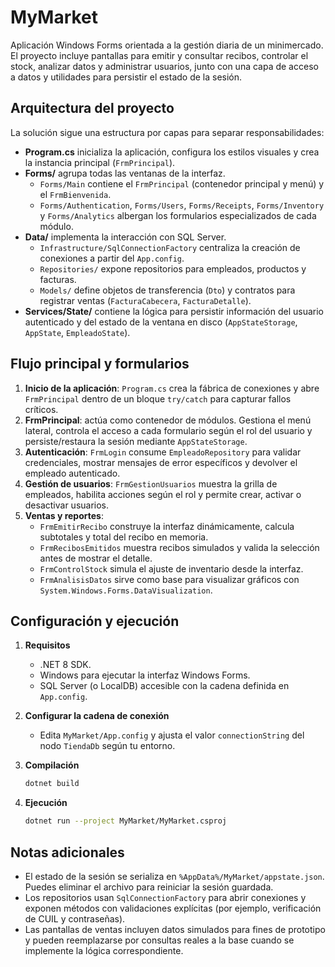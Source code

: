 # MyMarket

Aplicación Windows Forms orientada a la gestión diaria de un minimercado. El proyecto incluye pantallas para emitir y consultar recibos, controlar el stock, analizar datos y administrar usuarios, junto con una capa de acceso a datos y utilidades para persistir el estado de la sesión.

## Arquitectura del proyecto

La solución sigue una estructura por capas para separar responsabilidades:

- **Program.cs** inicializa la aplicación, configura los estilos visuales y crea la instancia principal (`FrmPrincipal`).
- **Forms/** agrupa todas las ventanas de la interfaz.
  - `Forms/Main` contiene el `FrmPrincipal` (contenedor principal y menú) y el `FrmBienvenida`.
  - `Forms/Authentication`, `Forms/Users`, `Forms/Receipts`, `Forms/Inventory` y `Forms/Analytics` albergan los formularios especializados de cada módulo.
- **Data/** implementa la interacción con SQL Server.
  - `Infrastructure/SqlConnectionFactory` centraliza la creación de conexiones a partir del `App.config`.
  - `Repositories/` expone repositorios para empleados, productos y facturas.
  - `Models/` define objetos de transferencia (`Dto`) y contratos para registrar ventas (`FacturaCabecera`, `FacturaDetalle`).
- **Services/State/** contiene la lógica para persistir información del usuario autenticado y del estado de la ventana en disco (`AppStateStorage`, `AppState`, `EmpleadoState`).

## Flujo principal y formularios

1. **Inicio de la aplicación**: `Program.cs` crea la fábrica de conexiones y abre `FrmPrincipal` dentro de un bloque `try/catch` para capturar fallos críticos.
2. **FrmPrincipal**: actúa como contenedor de módulos. Gestiona el menú lateral, controla el acceso a cada formulario según el rol del usuario y persiste/restaura la sesión mediante `AppStateStorage`.
3. **Autenticación**: `FrmLogin` consume `EmpleadoRepository` para validar credenciales, mostrar mensajes de error específicos y devolver el empleado autenticado.
4. **Gestión de usuarios**: `FrmGestionUsuarios` muestra la grilla de empleados, habilita acciones según el rol y permite crear, activar o desactivar usuarios.
5. **Ventas y reportes**:
   - `FrmEmitirRecibo` construye la interfaz dinámicamente, calcula subtotales y total del recibo en memoria.
   - `FrmRecibosEmitidos` muestra recibos simulados y valida la selección antes de mostrar el detalle.
   - `FrmControlStock` simula el ajuste de inventario desde la interfaz.
   - `FrmAnalisisDatos` sirve como base para visualizar gráficos con `System.Windows.Forms.DataVisualization`.

## Configuración y ejecución

1. **Requisitos**
   - .NET 8 SDK.
   - Windows para ejecutar la interfaz Windows Forms.
   - SQL Server (o LocalDB) accesible con la cadena definida en `App.config`.

2. **Configurar la cadena de conexión**
   - Edita `MyMarket/App.config` y ajusta el valor `connectionString` del nodo `TiendaDb` según tu entorno.

3. **Compilación**
   ```bash
   dotnet build
   ```

4. **Ejecución**
   ```bash
   dotnet run --project MyMarket/MyMarket.csproj
   ```

## Notas adicionales

- El estado de la sesión se serializa en `%AppData%/MyMarket/appstate.json`. Puedes eliminar el archivo para reiniciar la sesión guardada.
- Los repositorios usan `SqlConnectionFactory` para abrir conexiones y exponen métodos con validaciones explícitas (por ejemplo, verificación de CUIL y contraseñas).
- Las pantallas de ventas incluyen datos simulados para fines de prototipo y pueden reemplazarse por consultas reales a la base cuando se implemente la lógica correspondiente.
